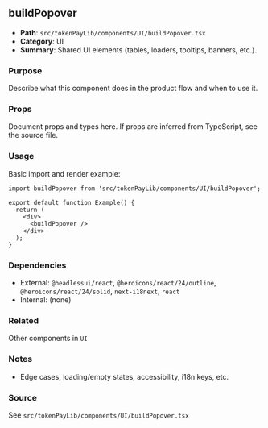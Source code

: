 ## buildPopover

- **Path**: `src/tokenPayLib/components/UI/buildPopover.tsx`
- **Category**: UI
- **Summary**: Shared UI elements (tables, loaders, tooltips, banners, etc.).

### Purpose
Describe what this component does in the product flow and when to use it.

### Props
Document props and types here. If props are inferred from TypeScript, see the source file.

### Usage
Basic import and render example:


```tsx
import buildPopover from 'src/tokenPayLib/components/UI/buildPopover';

export default function Example() {
  return (
    <div>
      <buildPopover />
    </div>
  );
}

```

### Dependencies
- External: `@headlessui/react`, `@heroicons/react/24/outline`, `@heroicons/react/24/solid`, `next-i18next`, `react`
- Internal: (none)

### Related
Other components in `UI`

### Notes
- Edge cases, loading/empty states, accessibility, i18n keys, etc.

### Source
See `src/tokenPayLib/components/UI/buildPopover.tsx`
